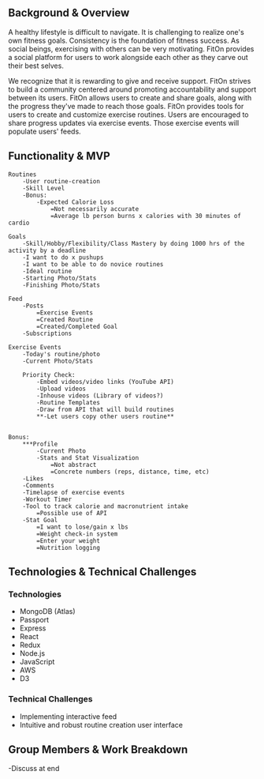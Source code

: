 ## Background & Overview

A healthy lifestyle is difficult to navigate. It is challenging to realize one's own fitness goals. Consistency is the foundation of fitness success. As social beings, exercising with others can be very motivating. FitOn provides a social platform for users to work alongside each other as they carve out their best selves. 

We recognize that it is rewarding to give and receive support. FitOn strives to build a community centered around promoting accountability and support between its users. FitOn allows users to create and share goals, along with the progress they've made to reach those goals. FitOn provides tools for users to create and customize exercise routines. Users are encouraged to share progress updates via exercise events. Those exercise events will populate users' feeds. 

## Functionality & MVP
    Routines
        -User routine-creation
        -Skill Level
        -Bonus:
            -Expected Calorie Loss
                =Not necessarily accurate
                =Average lb person burns x calories with 30 minutes of cardio

    Goals
        -Skill/Hobby/Flexibility/Class Mastery by doing 1000 hrs of the activity by a deadline
        -I want to do x pushups
        -I want to be able to do novice routines
        -Ideal routine
        -Starting Photo/Stats
        -Finishing Photo/Stats

    Feed
        -Posts
            =Exercise Events
            =Created Routine
            =Created/Completed Goal
        -Subscriptions

    Exercise Events
        -Today's routine/photo
        -Current Photo/Stats

        Priority Check:
            -Embed videos/video links (YouTube API)
            -Upload videos
            -Inhouse videos (Library of videos?)
            -Routine Templates
            -Draw from API that will build routines
            **-Let users copy other users routine**


    Bonus:
        ***Profile
            -Current Photo
            -Stats and Stat Visualization
                =Not abstract
                =Concrete numbers (reps, distance, time, etc)
        -Likes
        -Comments
        -Timelapse of exercise events
        -Workout Timer
        -Tool to track calorie and macronutrient intake
            =Possible use of API
        -Stat Goal
            =I want to lose/gain x lbs
            =Weight check-in system
            =Enter your weight
            =Nutrition logging

## Technologies & Technical Challenges
### Technologies 
- MongoDB (Atlas) 
- Passport
- Express
- React 
- Redux
- Node.js
- JavaScript 
- AWS 
- D3

### Technical Challenges
- Implementing interactive feed
- Intuitive and robust routine creation user interface

## Group Members & Work Breakdown

-Discuss at end
